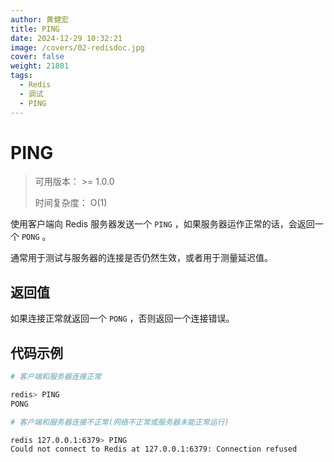 ```yaml
---
author: 黄健宏
title: PING
date: 2024-12-29 10:32:21
image: /covers/02-redisdoc.jpg
cover: false
weight: 21801
tags:
  - Redis
  - 调试
  - PING
---
```


# PING

> 可用版本： >= 1.0.0
> 
> 时间复杂度： O(1)

使用客户端向 Redis 服务器发送一个 `PING` ，如果服务器运作正常的话，会返回一个 `PONG` 。

通常用于测试与服务器的连接是否仍然生效，或者用于测量延迟值。

## 返回值

如果连接正常就返回一个 `PONG` ，否则返回一个连接错误。

## 代码示例

```bash
# 客户端和服务器连接正常

redis> PING
PONG

# 客户端和服务器连接不正常(网络不正常或服务器未能正常运行)

redis 127.0.0.1:6379> PING
Could not connect to Redis at 127.0.0.1:6379: Connection refused
```